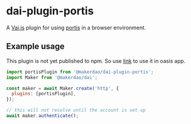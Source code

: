 # dai-plugin-portis

A [Vai.js][vaijs] plugin for using [portis](portis.io/) in a browser environment.

## Example usage

This plugin is not yet published to npm. So use [link](https://www.npmjs.com/package/link) to use it in oasis app.

```js
import portisPlugin from '@makerdao/dai-plugin-portis';
import Maker from '@makerdao/dai';

const maker = await Maker.create('http', {
  plugins: [portisPlugin],
});

// this will not resolve until the account is set up
await maker.authenticate();

```

[vaijs]: https://github.com/vistadao/vai.js
